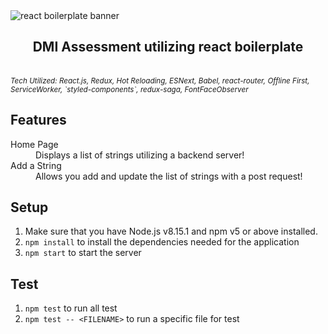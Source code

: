 <img src="https://raw.githubusercontent.com/react-boilerplate/react-boilerplate-brand/master/assets/banner-metal-optimized.jpg" alt="react boilerplate banner" align="center" />

<br />

<h2 align="center">DMI Assessment utilizing react boilerplate</h2>

<br />
<sub><i>Tech Utilized: React.js, Redux, Hot Reloading, ESNext, Babel, react-router, Offline First, ServiceWorker, `styled-components`, redux-saga, FontFaceObserver</i></sub>
<br />


## Features

<dl>
  <dt>Home Page</dt>
  <dd>Displays a list of strings utilizing a backend server!</dd>

  <dt>Add a String</dt>
  <dd>Allows you add and update the list of strings with a post request!</dd>
</dl>

## Setup

1.  Make sure that you have Node.js v8.15.1 and npm v5 or above installed.
2.  `npm install` to install the dependencies needed for the application
3.  `npm start` to start the server

## Test 
1. `npm test` to run all test
2. `npm test -- <FILENAME>` to run a specific file for test

